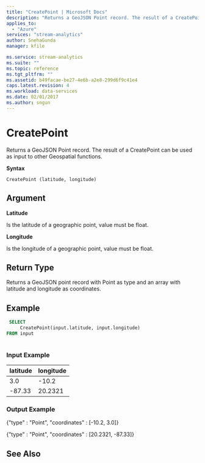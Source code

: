 ```yaml
---
title: "CreatePoint | Microsoft Docs"
description: "Returns a GeoJSON Point record. The result of a CreatePoint can be used as input to other Geospatial functions."
applies_to: 
  - "Azure"
services: "stream-analytics"
author: SnehaGunda
manager: kfile

ms.service: stream-analytics
ms.suite: ""
ms.topic: reference
ms.tgt_pltfrm: ""   
ms.assetid: b49facae-be27-4e6b-a2e8-299d6f9c41e4
caps.latest.revision: 4
ms.workload: data-services
ms.date: 02/01/2017
ms.author: sngun
---
```


# CreatePoint
  Returns a GeoJSON Point record. The result of a CreatePoint can be used as input to other Geospatial functions.  
  
 **Syntax**  
  
```  
CreatePoint (latitude, longitude)  
```  
  
## Argument  
 **Latitude**  
  
 Is the latitude of a geographic point, value must be float.  
  
 **Longitude**  
  
 Is the longitude of a geographic point, value must be float.  
  
## Return Type  
 Returns a GeoJSON point record with Point as type and an array with latitude and longitude as coordinates.  
  
## Example  
  
```SQL  
 SELECT  
     CreatePoint(input.latitude, input.longitude)  
FROM input  
  
```  
  
### Input Example  
  
|latitude|longitude|  
|--------------|---------------|  
|3.0|-10.2|  
|-87.33|20.2321|  
  
### Output Example  
 {"type" : "Point", "coordinates" : [-10.2, 3.0]}  
  
 {"type" : "Point", "coordinates" : [20.2321, -87.33]}  
  
## See Also  

  
  